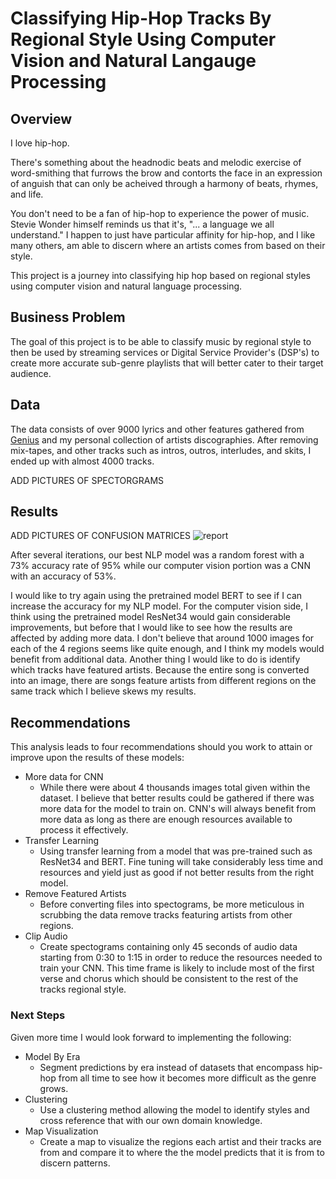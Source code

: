 # Classifying Hip-Hop Tracks By Regional Style Using Computer Vision and Natural Langauge Processing


## Overview

I love hip-hop.

There's something about the headnodic beats and melodic exercise of word-smithing that furrows the brow and contorts the face in an expression of anguish that can only be acheived through a harmony of beats, rhymes, and life.

You don't need to be a fan of hip-hop to experience the power of music. Stevie Wonder himself reminds us that it's, "... a language we all understand." I happen to just have particular affinity for hip-hop, and I like many others, am able to discern where an artists comes from based on their style.

This project is a journey into classifying hip hop based on regional styles using computer vision and natural language processing. 

## Business Problem

The goal of this project is to be able to classify music by regional style to then be used by streaming services or Digital Service Provider's (DSP's) to create more accurate sub-genre playlists that will better cater to their target audience. 

## Data

The data consists of over 9000 lyrics and other features gathered from [Genius](genius.com) and my personal collection of artists discographies. After removing mix-tapes, and other tracks such as intros, outros, interludes, and skits, I ended up with almost 4000 tracks.

ADD PICTURES OF SPECTORGRAMS


## Results

ADD PICTURES OF CONFUSION MATRICES
![report](./images/report.png)

After several iterations, our best NLP model was a random forest with a 73% accuracy rate of 95% while our computer vision portion was a CNN with an accuracy of 53%.

I would like to try again using the pretrained model BERT to see if I can increase the accuracy for my NLP model. For the computer vision side, I think using the pretrained model ResNet34 would gain considerable improvements, but before that I would like to see how the results are affected by adding more data. I don't believe that around 1000 images for each of the 4 regions seems like quite enough, and I think my models would benefit from additional data. Another thing I would like to do is identify which tracks have featured artists. Because the entire song is converted into an image, there are songs feature artists from different regions on the same track which I believe skews my results.

## Recommendations

This analysis leads to four recommendations should you work to attain or improve upon the results of these models:

 * More data for CNN
   * While there were about 4 thousands images total given within the dataset. I believe that better results could be gathered if there was more data for the model to train on. CNN's will always benefit from more data as long as there are enough resources available to process it effectively.
 * Transfer Learning
   * Using transfer learning from a model that was pre-trained such as ResNet34 and BERT. Fine tuning will take considerably less time and resources and yield just as good if not better results from the right model.
 * Remove Featured Artists
   * Before converting files into spectograms, be more meticulous in scrubbing the data remove tracks featuring artists from other regions.
 * Clip Audio
   * Create spectograms containing only 45 seconds of audio data starting from 0:30 to 1:15 in order to reduce the resources needed to train your CNN. This time frame is likely to include most of the first verse and chorus which should be consistent to the rest of the tracks regional style.


### Next Steps

Given more time I would look forward to implementing the following:

* Model By Era
    * Segment predictions by era instead of datasets that encompass hip-hop from all time to see how it becomes more difficult as the genre grows.
* Clustering
    * Use a clustering method allowing the model to identify styles and cross reference that with our own domain knowledge.
* Map Visualization
    * Create a map to visualize the regions each artist and their tracks are from and compare it to where the the model predicts that it is from to discern patterns.
